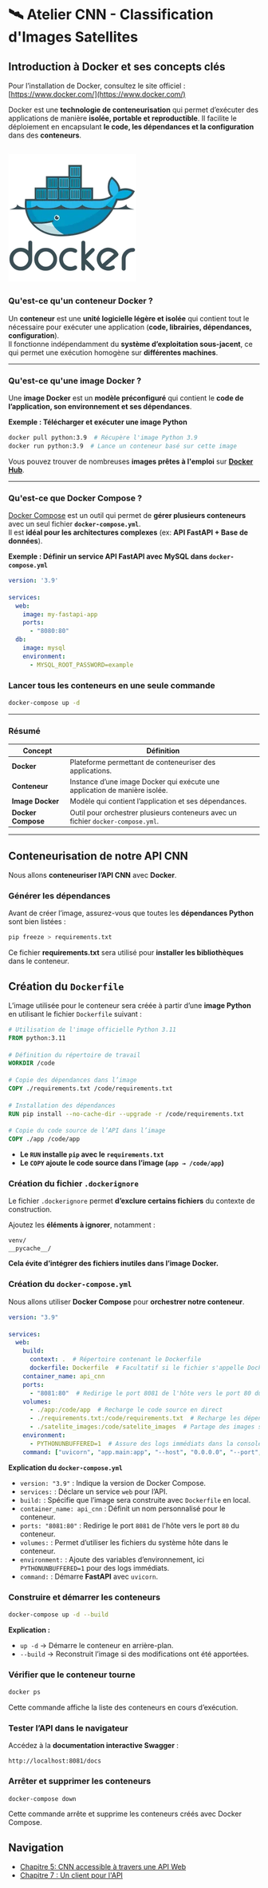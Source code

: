 # 🛰️ **Atelier CNN - Classification d'Images Satellites**  
## **Introduction à Docker et ses concepts clés**  

Pour l’installation de Docker, consultez le site officiel : [https://www.docker.com/](https://www.docker.com/)  

Docker est une **technologie de conteneurisation** qui permet d’exécuter des applications de manière **isolée, portable et reproductible**. Il facilite le déploiement en encapsulant **le code, les dépendances et la configuration** dans des **conteneurs**.

![logo docker](ressources/logo_docker.webp)
---

### **Qu'est-ce qu'un conteneur Docker ?**  
Un **conteneur** est une **unité logicielle légère et isolée** qui contient tout le nécessaire pour exécuter une application (**code, librairies, dépendances, configuration**).  
Il fonctionne indépendamment du **système d’exploitation sous-jacent**, ce qui permet une exécution homogène sur **différentes machines**.

---

### **Qu'est-ce qu'une image Docker ?**  
Une **image Docker** est un **modèle préconfiguré** qui contient le **code de l’application, son environnement et ses dépendances**.  

**Exemple : Télécharger et exécuter une image Python**  
```bash
docker pull python:3.9  # Récupère l'image Python 3.9
docker run python:3.9  # Lance un conteneur basé sur cette image
```
Vous pouvez trouver de nombreuses **images prêtes à l'emploi** sur **[Docker Hub](https://hub.docker.com/)**.

---

### **Qu'est-ce que Docker Compose ?**  
[Docker Compose](https://docs.docker.com/compose/) est un outil qui permet de **gérer plusieurs conteneurs** avec un seul fichier **`docker-compose.yml`**.  
Il est **idéal pour les architectures complexes** (ex: **API FastAPI + Base de données**).

**Exemple : Définir un service API FastAPI avec MySQL dans `docker-compose.yml`**  
```yaml
version: '3.9'

services:
  web:
    image: my-fastapi-app
    ports:
      - "8080:80"
  db:
    image: mysql
    environment:
      - MYSQL_ROOT_PASSWORD=example
```
### **Lancer tous les conteneurs en une seule commande**  
```bash
docker-compose up -d
```

---

### **Résumé**
| **Concept** | **Définition** |
|------------|--------------|
| **Docker** | Plateforme permettant de conteneuriser des applications. |
| **Conteneur** | Instance d’une image Docker qui exécute une application de manière isolée. |
| **Image Docker** | Modèle qui contient l’application et ses dépendances. |
| **Docker Compose** | Outil pour orchestrer plusieurs conteneurs avec un fichier `docker-compose.yml`. |

---

## **Conteneurisation de notre API CNN**
Nous allons **conteneuriser l’API CNN** avec **Docker**.

### **Générer les dépendances**
Avant de créer l’image, assurez-vous que toutes les **dépendances Python** sont bien listées :
```bash
pip freeze > requirements.txt
```
Ce fichier **requirements.txt** sera utilisé pour **installer les bibliothèques** dans le conteneur.

## **Création du `Dockerfile`**
L’image utilisée pour le conteneur sera créée à partir d’une **image Python** en utilisant le fichier `Dockerfile` suivant :

```dockerfile
# Utilisation de l'image officielle Python 3.11
FROM python:3.11

# Définition du répertoire de travail
WORKDIR /code

# Copie des dépendances dans l’image
COPY ./requirements.txt /code/requirements.txt

# Installation des dépendances
RUN pip install --no-cache-dir --upgrade -r /code/requirements.txt

# Copie du code source de l’API dans l’image
COPY ./app /code/app
```
- **Le `RUN` installe `pip` avec le `requirements.txt`**  
- **Le `COPY` ajoute le code source dans l’image (`app → /code/app`)**

### **Création du fichier `.dockerignore`**
Le fichier `.dockerignore` permet **d’exclure certains fichiers** du contexte de construction.  

Ajoutez les **éléments à ignorer**, notamment :  
```
venv/
__pycache__/
```
**Cela évite d’intégrer des fichiers inutiles dans l’image Docker.**

### **Création du `docker-compose.yml`**
Nous allons utiliser **Docker Compose** pour **orchestrer notre conteneur**.

```yaml
version: "3.9"

services:
  web:
    build:
      context: .  # Répertoire contenant le Dockerfile
      dockerfile: Dockerfile  # Facultatif si le fichier s'appelle Dockerfile
    container_name: api_cnn
    ports:
      - "8081:80"  # Redirige le port 8081 de l'hôte vers le port 80 du conteneur
    volumes:
      - ./app:/code/app  # Recharge le code source en direct
      - ./requirements.txt:/code/requirements.txt  # Recharge les dépendances
      - ./satelite_images:/code/satelite_images  # Partage des images satellites
    environment:
      - PYTHONUNBUFFERED=1  # Assure des logs immédiats dans la console
    command: ["uvicorn", "app.main:app", "--host", "0.0.0.0", "--port", "80"]
```

**Explication du `docker-compose.yml`**
- `version: "3.9"` : Indique la version de Docker Compose.
- `services:` : Déclare un service `web` pour l’API.
- `build:` : Spécifie que l’image sera construite avec `Dockerfile` en local.
- `container_name: api_cnn` : Définit un nom personnalisé pour le conteneur.
- `ports: "8081:80"` : Redirige le port `8081` de l'hôte vers le port `80` du conteneur.
- `volumes:` : Permet d’utiliser les fichiers du système hôte dans le conteneur.
- `environment:` : Ajoute des variables d’environnement, ici `PYTHONUNBUFFERED=1` pour des logs immédiats.
- `command:` : Démarre **FastAPI** avec `uvicorn`.

### **Construire et démarrer les conteneurs**
```bash
docker-compose up -d --build
```

**Explication :**
- `up -d` → Démarre le conteneur en arrière-plan.
- `--build` → Reconstruit l’image si des modifications ont été apportées.

### **Vérifier que le conteneur tourne**
```bash
docker ps
```
Cette commande affiche la liste des conteneurs en cours d’exécution.

### **Tester l’API dans le navigateur**
Accédez à la **documentation interactive Swagger** :
```
http://localhost:8081/docs
```

### **Arrêter et supprimer les conteneurs**
```bash
docker-compose down
```
Cette commande arrête et supprime les conteneurs créés avec Docker Compose.

## Navigation
- [Chapitre 5: CNN accessible à travers une API Web](https://github.com/Stephane-ISEN/atelierCNN/tree/ch5_api)
- [Chapitre 7 : Un client pour l'API](https://github.com/Stephane-ISEN/atelierCNN/tree/ch7_client)
